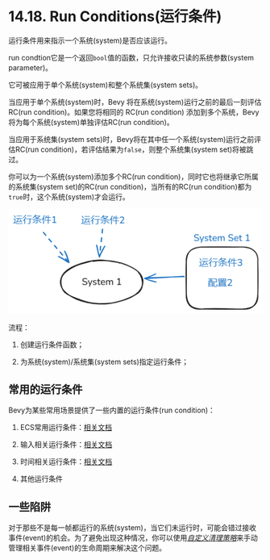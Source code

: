 # 14.18. Run Conditions(运行条件)

运行条件用来指示一个系统(system)是否应该运行。

run condtion它是一个返回`bool`值的函数，只允许接收只读的系统参数(system parameter)。

它可被应用于单个系统(system)和整个系统集(system sets)。

当应用于单个系统(system)时，Bevy 将在系统(system)运行之前的最后一刻评估RC(run condition)。如果您将相同的 RC(run condition) 添加到多个系统，Bevy 将为每个系统(system)单独评估RC(run condition)。

当应用于系统集(system sets)时，Bevy将在其中任一个系统(system)运行之前评估RC(run condition)，若评估结果为`false`，则整个系统集(system set)将被跳过。

你可以为一个系统(system)添加多个RC(run condition)，同时它也将继承它所属的系统集(system set)的RC(run condition)，当所有的RC(run condition)都为`true`时，这个系统(system)才会运行。

![](../_resources/run%20condition%201.png)

流程：

1. 创建运行条件函数；

2. 为系统(system)/系统集(system sets)指定运行条件；

## 常用的运行条件

Bevy为某些常用场景提供了一些内置的运行条件(run condition)：

1. ECS常用运行条件：[相关文档](https://docs.rs/bevy/latest/bevy/ecs/schedule/common_conditions/index.html)

2. 输入相关运行条件：[相关文档](https://docs.rs/bevy/latest/bevy/input/common_conditions/index.html)

3. 时间相关运行条件：[相关文档](https://docs.rs/bevy/latest/bevy/time/common_conditions/index.html)

4. 其他运行条件

## 一些陷阱

对于那些不是每一帧都运行的系统(system)，当它们未运行时，可能会错过接收事件(event)的机会。为了避免出现这种情况，你可以使用[*自定义清理策略*](./manual_event_clearing.md)来手动管理相关事件(event)的生命周期来解决这个问题。